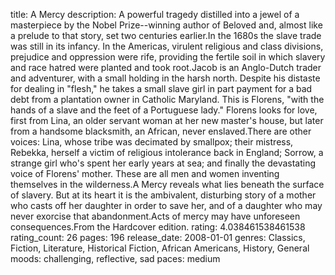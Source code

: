 title: A Mercy
description: A powerful tragedy distilled into a jewel of a masterpiece by the Nobel Prize--winning author of Beloved and, almost like a prelude to that story, set two centuries earlier.In the 1680s the slave trade was still in its infancy. In the Americas, virulent religious and class divisions, prejudice and oppression were rife, providing the fertile soil in which slavery and race hatred were planted and took root.Jacob is an Anglo-Dutch trader and adventurer, with a small holding in the harsh north. Despite his distaste for dealing in "flesh," he takes a small slave girl in part payment for a bad debt from a plantation owner in Catholic Maryland. This is Florens, "with the hands of a slave and the feet of a Portuguese lady." Florens looks for love, first from Lina, an older servant woman at her new master's house, but later from a handsome blacksmith, an African, never enslaved.There are other voices: Lina, whose tribe was decimated by smallpox; their mistress, Rebekka, herself a victim of religious intolerance back in England; Sorrow, a strange girl who's spent her early years at sea; and finally the devastating voice of Florens' mother. These are all men and women inventing themselves in the wilderness.A Mercy reveals what lies beneath the surface of slavery. But at its heart it is the ambivalent, disturbing story of a mother who casts off her daughter in order to save her, and of a daughter who may never exorcise that abandonment.Acts of mercy may have unforeseen consequences.From the Hardcover edition.
rating: 4.038461538461538
rating_count: 26
pages: 196
release_date: 2008-01-01
genres: Classics, Fiction, Literature, Historical Fiction, African Americans, History, General
moods: challenging, reflective, sad
paces: medium